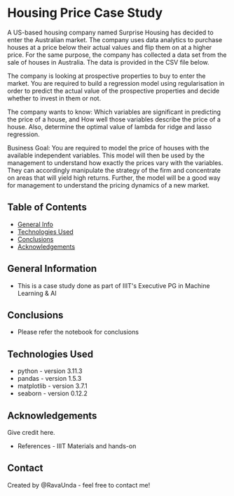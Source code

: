 # Housing Price Case Study
A US-based housing company named Surprise Housing has decided to enter the Australian market. The company uses data analytics to purchase houses at a price below their actual values and flip them on at a higher price. For the same purpose, the company has collected a data set from the sale of houses in Australia. The data is provided in the CSV file below.

 

The company is looking at prospective properties to buy to enter the market. You are required to build a regression model using regularisation in order to predict the actual value of the prospective properties and decide whether to invest in them or not.

 

The company wants to know:
Which variables are significant in predicting the price of a house, and How well those variables describe the price of a house.
Also, determine the optimal value of lambda for ridge and lasso regression.

Business Goal:
You are required to model the price of houses with the available independent variables. This model will then be used by the management to understand how exactly the prices vary with the variables. They can accordingly manipulate the strategy of the firm and concentrate on areas that will yield high returns. Further, the model will be a good way for management to understand the pricing dynamics of a new market.


## Table of Contents
* [General Info](#general-information)
* [Technologies Used](#technologies-used)
* [Conclusions](#conclusions)
* [Acknowledgements](#acknowledgements)

<!-- You can include any other section that is pertinent to your problem -->

## General Information
- This is a case study done as part of IIIT's Executive PG in Machine Learning & AI

<!-- You don't have to answer all the questions - just the ones relevant to your project. -->

## Conclusions
- Please refer the notebook for conclusions

<!-- You don't have to answer all the questions - just the ones relevant to your project. -->


## Technologies Used
- python - version 3.11.3
- pandas - version 1.5.3
- matplotlib - version 3.7.1
- seaborn - version 0.12.2

<!-- As the libraries versions keep on changing, it is recommended to mention the version of library used in this project -->

## Acknowledgements
Give credit here.
- References - IIIT Materials and hands-on



## Contact
Created by @RavaUnda - feel free to contact me!


<!-- Optional -->
<!-- ## License -->
<!-- This project is open source and available under the [... License](). -->

<!-- You don't have to include all sections - just the one's relevant to your project -->
